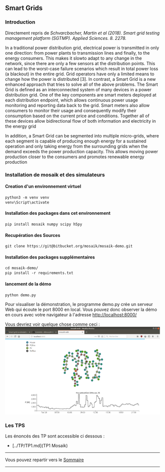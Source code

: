 
## Smart Grids

### Introduction

Directement repris de *Schvarcbacher, Martin et al (2018). Smart grid testing management platform (SGTMP).
Applied Sciences. 8. 2278.*

In a traditional power distribution grid, electrical power is transmitted
in only one direction: from power plants to transmission lines
and finally, to the energy consumers. This makes it slowto adapt to any
change in the network, since there are only a few sensors at the distribution
points. This can lead to the worst-case failure scenarios which
result in total power loss (a blackout) in the entire grid. Grid operators
have only a limited means to change how the power is distributed [3].
In contrast, a Smart Grid is a new enhanced approach that tries
to solve all of the above problems. The Smart Grid is defined as an
interconnected system of many devices in a power distribution grid.
One of the key components are smart meters deployed at each distribution
endpoint, which allows continuous power usage monitoring and
reporting data back to the grid. Smart meters also allow consumers
to monitor their usage and consequently modify their consumption
based on the current price and conditions. Together all of these devices
allow bidirectional flow of both information and electricity in
the energy grid

In addition, a Smart Grid can be segmented into
multiple micro-grids, where each segment is capable of producing
enough energy for a sustained operation and only taking energy from
the surrounding grids when the demand exceeds the power production
capacity. This allows moving power production closer to the
consumers and promotes renewable energy production

### Installation de mosaik et des simulateurs

#### Creation d'un environnement virtuel

```
python3 -m venv venv
venv\Script\activate
```

#### Installation des packages dans cet environnement

```
pip install mosaik numpy scipy h5py
```

#### Recupération des Sources

```
git clone https://git@bitbucket.org/mosaik/mosaik-demo.git
```

#### Installation des packages supplémentaires
```
cd mosaik-demo/
pip install -r requirements.txt
```

#### lancement de la démo
```
python demo.py
```
Pour visualiser la démonstration, le programme demo.py crée un serveur Web
qui écoute le port 8000 en local. Vous pouvez donc observer la démo en cours
avec votre navigateur à l'adresse [http://localhost:8000/](http://localhost:8000/)

Vous devriez voir quelque chose comme ceci :
![demo mosaik](demoMosaik.png)


### Les TPS

Les énoncés des TP sont accessible ci dessous :
- [../TP/TP1.md](TP1 Mosaik)
___
Vous pouvez repartir vers le [Sommaire](99_sommaire.md)

___
